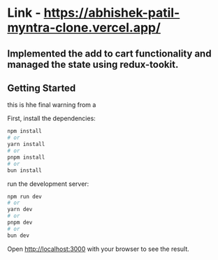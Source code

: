 # Link - https://abhishek-patil-myntra-clone.vercel.app/

## Implemented the add to cart functionality and managed the state using __redux-tookit__.

## Getting Started
this is hhe final warning from a 

First, install the dependencies:

```bash
npm install
# or
yarn install
# or
pnpm install
# or
bun install
```


run the development server:

```bash
npm run dev
# or
yarn dev
# or
pnpm dev
# or
bun dev
```

Open [http://localhost:3000](http://localhost:3000) with your browser to see the result.





